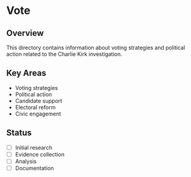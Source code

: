 # Vote

## Overview
This directory contains information about voting strategies and political action related to the Charlie Kirk investigation.

## Key Areas
- Voting strategies
- Political action
- Candidate support
- Electoral reform
- Civic engagement

## Status
- [ ] Initial research
- [ ] Evidence collection
- [ ] Analysis
- [ ] Documentation